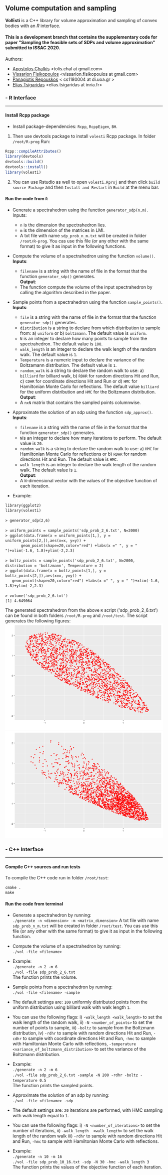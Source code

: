 ## Volume computation and sampling

**VolEsti** is a C++ library for volume approximation and sampling of convex bodies with an *R* interface.  

#### **This is a development branch that contains the supplementary code for paper "Sampling  the feasible sets of SDPs and volume approximation" submitted to ISSAC 2020.**   

Authors:  
- [Apostolos Chalkis](https://tolischal.github.io) <tolis.chal at gmail.com>  
- [Vissarion Fisikopoulos](https://vissarion.github.io) <vissarion.fisikopoulos at gmail.com>  
- [Panagiotis Repouskos](https://panagiotisrep.github.io/) < cs1180004 at di.uoa.gr >  
- [Elias Tsigaridas](https://www-polsys.lip6.fr/~elias) <elias.tsigaridas at inria.fr>  

### - R Interface
------------

####  Install Rcpp package  
 
* Install package-dependencies: `Rcpp`, `RcppEigen`, `BH`.  

1. Then use devtools package to install `volesti` Rcpp package. In folder `/root/R-prog` Run:
```r
Rcpp::compileAttributes()  
library(devtools)  
devtools::build()  
devtools::install()  
library(volesti)  
```
2. You can use Rstudio as well to open `volesti.Rproj` and then click `build source Package` and then `Install and Restart` in `Build` at the menu bar.  


####  Run the code from `R`  

* Generate a spectrahedron using the function `generator_sdp(n,m)`. Inputs:  
  - `n` is the dimension the spectrahedron lies.  
  - `m` is the dimension of the matrices in LMI.  
  - A txt file with name `sdp_prob_n_m.txt` will be created in folder `/root/R-prog`. You cas use this file (or any other with the same format) to give it as input in the following functions.  

* Compute the volume of a spectrahedron using the function `volume()`.  
**Inputs**:  
  - `filename` is a string with the name of file in the format that the function `generator_sdp()` generates.  
**Output**:  
  - The function compute the volume of the input spectrahedron by calling the algorithm described in the paper.  

* Sample points from a spectrahedron using the function `sample_points()`.  
**Inputs**:  
  - `file` is a string with the name of file in the format that the function `generator_sdp()` generates.  
  - `distribution` is a string to declare from which distribution to sample from: a) `uniform` or b) `boltzmann`. The default value is `uniform`.  
  - `N` is an integer to declare how many points to sample from the spectrahedron. The default value is `100`.  
  - `walk_length` is an integer to declare the walk length of the random walk. The default value is `1`.  
  - `Temperature` is a numeric input to declare the variance of the Boltzamann distribution. The default value is `1`.  
  - `random_walk` is a string to declare the random walk to use: a) `billiard` for billiard walk, b) `RDHR` for random directions Hit and Run, c) `CDHR` for coordinate directions Hit and Run or d) `HMC` for Hamiltonian Monte Carlo for reflections. The default value `billiard` for the uniform distribution and `HMC` for the Boltzmann distribution.  
**Output**:  
  - A `nxN` matrix that contains the sampled points columnwise.  

* Approximate the solution of an sdp using the function `sdp_approx()`.  
  **Inputs**:  
  - `filename` is a string with the name of file in the format that the function `generator_sdp()` generates.  
  - `N`is an integer to declare how many iterations to perform. The default value is `20`.  
  - `random_walk` is a string to declare the random walk to use: a) `HMC` for Hamiltonian Monte Carlo for reflections or b) `RDHR` for random directions Hit and Run. The default value is `HMC`.  
  - `walk_length` is an integer to declare the walk length of the random walk. The default value is `1`.  
  **Output**:  
  - A `N`-dimensional vector with the values of the objective function of each iteration.  

* Example:  

```{r}
library(ggplot2)
library(volesti)

> generator_sdp(2,6)

> uniform_points = sample_points('sdp_prob_2_6.txt', N=2000)
> ggplot(data.frame(x = uniform_points[1,], y = uniform_points[2,]),aes(x=x, y=y)) +
       geom_point(shape=20,color="red") +labs(x =" ", y = " ")+xlim(-1.6, 1.8)+ylim(-2,2.3)
 
> boltz_points = sample_points('sdp_prob_2_6.txt', N=2000, distribution = 'boltzmann', Temperature = 2)
> ggplot(data.frame(x = boltz_points[1,], y = boltz_points[2,]),aes(x=x, y=y)) +
   geom_point(shape=20,color="red") +labs(x =" ", y = " ")+xlim(-1.6, 1.8)+ylim(-2,2.3)

> volume('sdp_prob_2_6.txt')
[1] 4.649064
```

The generated spectrahedron from the above `R` script ('sdp_prob_2_6.txt') can be found in both folders `/root/R-prog` and `/root/test`. The script generates the following figures:  
![uniform](R-proj/inst/uniform.png)
![boltzman](R-proj/inst/boltz.png)

### - C++ Interface
------------

####  Compile C++ sources and run tests 

To compile the C++ code run in folder `/root/test`:  
```
cmake .  
make  
```

####  Run the code from terminal  

* Generate a spectrahedron by running:  
`
./generate -n <dimension> -m <matrix_dimension>
`
A txt file with name `sdp_prob_n_m.txt` will be created in folder `/root/test`. You cas use this file (or any other with the same format) to give it as input in the following function.  

* Compute the volume of a spectrahedron by running:  
`
./vol -file <filename>
`
- Example:  
`./generate -n 2 -m 6`  
`./vol -file sdp_prob_2_6.txt`  
The function prints the volume.  

* Sample points from a spectrahedron by running:  
`
./vol -file <filename> -sample
`
  
- The default settings are: `100` uniformly distributed points from the uniform distribution using billiard walk with walk length `1`.  
- You can use the following flags: i) `-walk_length <walk_length>` to set the walk length of the random walk, ii) `-N <number_of_points>` to set the number of points to sample, iii) `-boltz` to sample from the Boltzmann distribution, iv) `-rdhr` to sample with random directions Hit and Run, `-cdhr` to sample with coordinate directions Hit and Run, `-hmc` to sample with Hamiltonian Monte Carlo with reflections, `-temperature <variance_of_boltzmann_distribution>` to set the variance of the Boltzmann distribution.  

- Example:  
`./generate -n 2 -m 6`  
`./vol -file sdp_prob_2_6.txt -sample -N 200 -rdhr -boltz -temperature 0.5`  
The function prints the sampled points.  

* Approximate the solution of an sdp by running:  
`
./vol -file <filename> -sdp
`
- The default settings are: `20` iterations are performed, with HMC sampling with walk length equal to `1`.  
- You can use the following flags: i) `-N <number_of_iterations>` to set the number of iterations, ii) `-walk_length  <walk_length>` to set the walk length of the random walk iii) `-rdhr` to sample with random directions Hit and Run, `-hmc` to sample with Hamiltonian Monte Carlo with reflections.  

- Example:  
`./generate -n 10 -m 16`  
`./vol -file sdp_prob_10_16.txt -sdp -N 30 -hmc -walk_length 3`  
The function prints the values of the objective function of each iteration.

